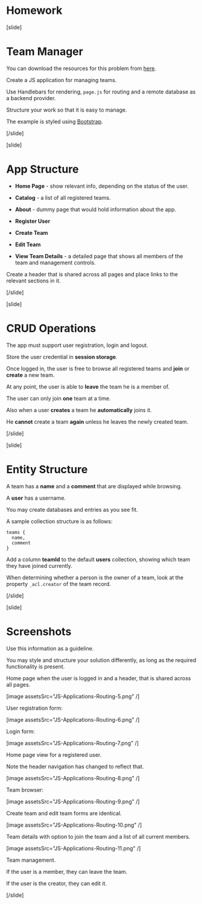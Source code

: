 # Homework

[slide]

# Team Manager

You can download the resources for this problem from [here](https://mega.nz/file/zd4FBIwa#uHrLIhO03dlB5-FAhSF3YarA9xFEk4fOt1socps_5kA).

Create a JS application for managing teams.

Use Handlebars for rendering, `page.js` for routing and a remote database as a backend provider.

Structure your work so that it is easy to manage.

The example is styled using [Bootstrap](https://getbootstrap.com/).

[/slide]

[slide]

# App Structure

- **Home Page** \- show relevant info, depending on the status of the user.

- **Catalog** \- a list of all registered teams.

- **About** \- dummy page that would hold information about the app.

- **Register User**

- **Create Team**

- **Edit Team**

- **View Team Details** \- a detailed page that shows all members of the team and management controls.

Create a header that is shared across all pages and place links to the relevant sections in it.

[/slide]

[slide]

# CRUD Operations

The app must support user registration, login and logout.

Store the user credential in **session storage**.

Once logged in, the user is free to browse all registered teams and **join** or **create** a new team.

At any point, the user is able to **leave** the team he is a member of.

The user can only join **one** team at a time.

Also when a user **creates** a team he **automatically** joins it.

He **cannot** create a team **again** unless he leaves the newly created team.

[/slide]

[slide]
# Entity Structure

A team has a **name** and a **comment** that are displayed while browsing.

A **user** has a username.

You may create databases and entries as you see fit.

A sample collection structure is as follows:

```
teams {
  name,
  comment
}
```

Add a column **teamId** to the default **users** collection, showing which team they have joined currently.

When determining whether a person is the owner of a team, look at the property `_acl.creator` of the team record.

[/slide]

[slide]

# Screenshots

Use this information as a guideline.

You may style and structure your solution differently, as long as the required functionality is present.

Home page when the user is logged in and a header, that is shared across all pages.

[image assetsSrc="JS-Applications-Routing-5.png" /]

User registration form:

[image assetsSrc="JS-Applications-Routing-6.png" /]

Login form:

[image assetsSrc="JS-Applications-Routing-7.png" /]

Home page view for a registered user.

Note the header navigation has changed to reflect that.

[image assetsSrc="JS-Applications-Routing-8.png" /]

Team browser:

[image assetsSrc="JS-Applications-Routing-9.png" /]

Create team and edit team forms are identical.

[image assetsSrc="JS-Applications-Routing-10.png" /]

Team details with option to join the team and a list of all current members.

[image assetsSrc="JS-Applications-Routing-11.png" /]

Team management.

If the user is a member, they can leave the team.

If the user is the creator, they can edit it.

[/slide]

